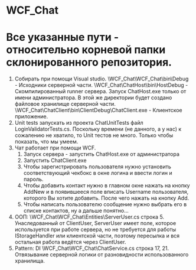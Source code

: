 # WCF_Chat

# Все указанные пути - относительно корневой папки склонированного репозитория.

1) Собирать при помощи Visual studio.
\WCF_Chat\WCF_Chat\bin\Debug - Исходники серверной части.
\WCF_Chat\ChatHost\bin\HostDebug - Скомпилированный runner сервера. Запуск ChatHost.exe только от имени администратора. В этой же директории будет создано файловое хранилище серверной части.
\WCF_Chat\ChatClient\bin\ClientDebug\ChatClient.exe - Клиентское приложение.
2) Unit tests запускать из проекта ChatUnitTests файл LoginValidatorTests.cs. Поскольку времени (не данного, а у нас) к сожалению не хватило, то Unit тестов не много. Только чтобы показать, что мы умеем.
3) Чат работает при помощи WCF.
	1. Запуск сервера - запустить ChatHost.exe от администратора
	2. Запустить ChatClient.exe
	3. Чтобы зарегистрировать пользователя нужно установить соответствующий чекбокс в окне логина и ввести логин и пароль.
	4. Чтобы добавить контакт нужно в главном окне нажать на кнопку AddNew и в появившееся поле вписать Username пользователя, которого Вы хотите добавить. После чего нажать на кнопку Add.
	5. Чтобы написать пользователю сообщение нужно выбрать его в списке контактов, ну а дальше понятно...
4) ООП: 
	\WCF_Chat\WCF_Chat\Entities\ServerUser.cs строка 5. 
	Унаследованный от ClientUser, ServerUser имеет поле, которое используется при работе сервера, но не требуется для работы IStorageHandler или клиентской части, поэтому пересылка и вся остальная работа ведётся через ClientUser.
5) Pattern: DI
	\WCF_Chat\WCF_Chat\ChatService.cs строка 17, 21.
	Отвязывание серверной логики от разновидности использованного хранилища.